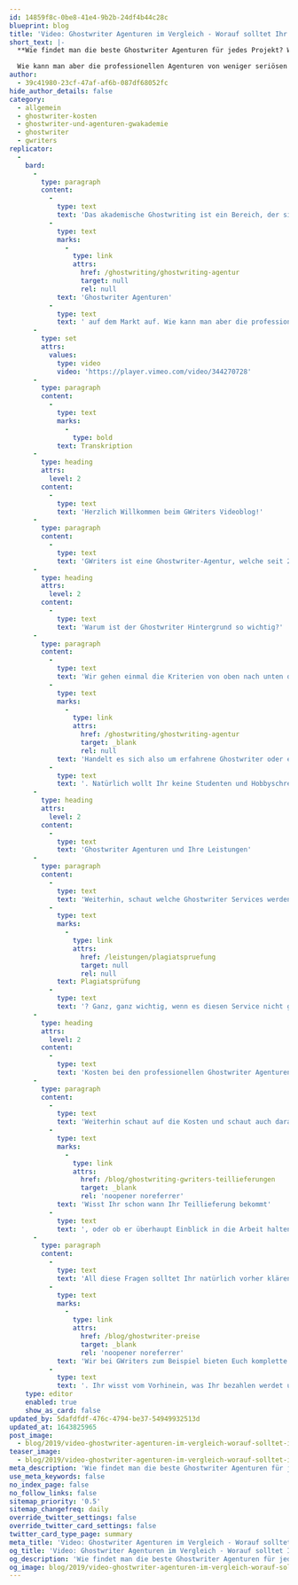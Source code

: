 ```yaml
---
id: 14859f8c-0be8-41e4-9b2b-24df4b44c28c
blueprint: blog
title: 'Video: Ghostwriter Agenturen im Vergleich - Worauf solltet Ihr achten?'
short_text: |-
  **Wie findet man die beste Ghostwriter Agenturen für jedes Projekt? Wir beantworten diese Fragen und erläutern alle Merkmale professioneller Agenturen!**

  Wie kann man aber die professionellen Agenturen von weniger seriösen Agenturen mit “Hobbyschreibern” oder Studenten-Ghostwritern unterscheiden? In unserem neuesten Videobeitrag beantworten wir diese Fragen und erläutern die wichtigsten Merkmalen einer seriösen Ghostwriter-Agentur...
author:
  - 39c41980-23cf-47af-af6b-087df68052fc
hide_author_details: false
category:
  - allgemein
  - ghostwriter-kosten
  - ghostwriter-und-agenturen-gwakademie
  - ghostwriter
  - gwriters
replicator:
  -
    bard:
      -
        type: paragraph
        content:
          -
            type: text
            text: 'Das akademische Ghostwriting ist ein Bereich, der sich ständig entwickelt und dementsprechend tauchen immer mehr '
          -
            type: text
            marks:
              -
                type: link
                attrs:
                  href: /ghostwriting/ghostwriting-agentur
                  target: null
                  rel: null
            text: 'Ghostwriter Agenturen'
          -
            type: text
            text: ' auf dem Markt auf. Wie kann man aber die professionellen Agenturen von weniger seriösen Agenturen mit “Hobbyschreibern” oder Studenten-Ghostwritern unterscheiden? In unserem neuesten Videobeitrag beantworten wir diese Fragen und erläutern die wichtigsten Merkmalen einer seriösen Ghostwriter-Agentur.'
      -
        type: set
        attrs:
          values:
            type: video
            video: 'https://player.vimeo.com/video/344270728'
      -
        type: paragraph
        content:
          -
            type: text
            marks:
              -
                type: bold
            text: Transkription
      -
        type: heading
        attrs:
          level: 2
        content:
          -
            type: text
            text: 'Herzlich Willkommen beim GWriters Videoblog!'
      -
        type: paragraph
        content:
          -
            type: text
            text: 'GWriters ist eine Ghostwriter-Agentur, welche seit 2013 am Markt ist. Heute haben wir das Video "Ghostwriter Agenturen im Vergleich - Worauf solltet Ihr achten?". Wir schauen uns heute einmal an, worauf Ihr achten solltet, wenn Ihr für Euch eine Ghostwriter-Agentur auswählt im Rahmen eines Coachings, einer Mustervorlage, die Ihr für eure Abschlussarbeit schreiben lassen möchtet oder anderer Ghostwriter Services.'
      -
        type: heading
        attrs:
          level: 2
        content:
          -
            type: text
            text: 'Warum ist der Ghostwriter Hintergrund so wichtig?'
      -
        type: paragraph
        content:
          -
            type: text
            text: 'Wir gehen einmal die Kriterien von oben nach unten durch und starten mit dem akademischen Hintergrund. Wenn Ihr einen Ghostwriter für Euch beauftragt und auch Qualität haben möchtet, dann achtet darauf, dass der Ghostwriter auch wirklich einen akademischen Hintergrund und Erfahrung mitbringt. '
          -
            type: text
            marks:
              -
                type: link
                attrs:
                  href: /ghostwriting/ghostwriting-agentur
                  target: _blank
                  rel: null
            text: 'Handelt es sich also um erfahrene Ghostwriter oder einfach nur um Studenten, welche hier einen Aushilfsjob übernehmen'
          -
            type: text
            text: '. Natürlich wollt Ihr keine Studenten und Hobbyschreiber haben. Das könnt Ihr am besten überprüfen, indem Ihr eine initiale Telefonkonferenz anfordert. Bei GWriters machen wir dies gerade bei größeren Projekten im Rahmen einer Mustervorlage und geben Euch die Möglichkeit so als erstes erstmal mit Eurem potenziellen Ghostwriter in Kontakt zu treten und Euch von der Erfahrung zu überzeugen. Gleiches gilt natürlich auch für die Erfahrung des Ghostwriters in Eurem Fachbereich; der sollte natürlich Kenntnis vom aktuellen Forschungsstand, von aktueller Literatur haben und ganz, ganz wichtig, von der Methodik. Er sollte wissen wo sich Forschungslücken befinden und auch in der Lage sein ordentliche Hypothesen aufstellen zu können. Gerade die Informationen wo wir am heutigen Stand der Forschung sind oder wo es noch Forschungslücken gibt, ist natürlich hilfreich im Laufe der Bearbeitung, da somit gezielt das Thema in eine bestimmte Richtung gelenkt werden kann, welche die Qualität Eurer Mustervorlage führt, zum Beispiel eine Bachelorarbeit maßgeblich positiv beeinflusst.'
      -
        type: heading
        attrs:
          level: 2
        content:
          -
            type: text
            text: 'Ghostwriter Agenturen und Ihre Leistungen'
      -
        type: paragraph
        content:
          -
            type: text
            text: 'Weiterhin, schaut welche Ghostwriter Services werden angeboten. Gibt es das ganz normale Ghostwriting vielleicht auch in diversen Bereichen nicht nur das akademische Ghostwriting? Habt Ihr die Möglichkeit Lektorate und Korrektorate für einen bereits bestehenden Text durchführen zu lassen? Gibt es die Möglichkeit einer '
          -
            type: text
            marks:
              -
                type: link
                attrs:
                  href: /leistungen/plagiatspruefung
                  target: null
                  rel: null
            text: Plagiatsprüfung
          -
            type: text
            text: '? Ganz, ganz wichtig, wenn es diesen Service nicht gibt, ist es relativ einfach die Plagiatsprüfung auch für externe Arbeiten durchzuführen. Wenn es diesen Service nicht gibt, dann kann das ein Zeichen dafür sein, dass schon die Mustervorlagen nicht auf Plagiate geprüft werden und dann solltet Ihr natürlich Abstand davon nehmen. Weiterhin schaut: sind alle Leistungen da, die Ihr überhaupt braucht? Gegebenenfalls, habt Ihr ein Problem, welches Ihr mit nur einer Leistung lösen könnt, aber möchtet danach noch eine weitere Leistung anfragen, dann ist es natürlich immer angenehmer direkt beim gleichen Anbieter zu bleiben, vielleicht schon mit dem bestehenden Ghostwriter, Coach oder der bestehenden Personen, welche Euch betreut, zusammenzuarbeiten, anstatt dann eben wechseln zu müssen. Nächster Punkt ist, ob es etablierte Ghostwriter bei der entsprechenden Agentur gibt. Dazu sprecht am besten einmal mit den Inhabern oder mit den aktuellen Teamleitern bei der Agentur bzw. mit den Ghostwritern im Rahmen Eurer Mustervorlage, denn nur wenn es etablierte Ghostwriter gibt, wenn es ein internes Qualitätssystem gibt, könnt Ihr Euch sicher sein, dass auch am Ende etwas Gutes dabei rauskommt. Das beeinflusst natürlich die Verlässlichkeit. Etablierte Ghostwriter haben natürlich Interesse daran, weiterhin Aufträge zu bekommen und müssen dementsprechend verlässlich sein und müssen sich natürlich auch an die Qualitätsrichtlinien der jeweiligen Agentur halten. Das heißt, auch hier nochmal überprüft ob es ein internes Qualitätsmanagement bei der Agentur gibt und lasst Euch dies gegebenenfalls kurz erklären.'
      -
        type: heading
        attrs:
          level: 2
        content:
          -
            type: text
            text: 'Kosten bei den professionellen Ghostwriter Agenturen'
      -
        type: paragraph
        content:
          -
            type: text
            text: 'Weiterhin schaut auf die Kosten und schaut auch darauf, ob Euch eine Terminsicherheit gegeben wird. Die Kosten beim Ghostwriting orientieren sich natürlich auch etwas an der Qualität. Das heißt, wenn Ihr schon ein sehr, sehr günstiges Angebot findet, was nicht vergleichbar ist mit anderen Ghostwriter Agenturen, kann das ein negatives Zeichen sein, dass hier nicht auf hohe Qualität, sondern eher auf die Kosten geachtet wird. Schaut also einfach mit gesundem Menschenverstand darauf und überlegt Euch: "was müsste denn eine Person bekommen, die wirklich dieses Thema qualitativ hochwertig bearbeiten kann mit der Erfahrungen, die diese Person mitbringt?" Gibt es Terminsicherheit? Wird ein ordentlicher Plan von der Agentur aufgestellt? Wird ein Briefing mit Euch verfasst, welches so dann eben auch den Ablauf der Arbeit bestimmt? '
          -
            type: text
            marks:
              -
                type: link
                attrs:
                  href: /blog/ghostwriting-gwriters-teillieferungen
                  target: _blank
                  rel: 'noopener noreferrer'
            text: 'Wisst Ihr schon wann Ihr Teillieferung bekommt'
          -
            type: text
            text: ', oder ob er überhaupt Einblick in die Arbeit halten könnt?'
      -
        type: paragraph
        content:
          -
            type: text
            text: 'All diese Fragen solltet Ihr natürlich vorher klären. Ihr solltet auch wissen, ob Ihr eine Preisgarantie habt oder ob es zum Beispiel bei Ghostwriter Agenturen, die mit Studenten arbeiten dann später zu Preiserhöhungen kommt, weil dies keine Ghostwriter sind, die im Voraus den Preis vielleicht einschätzen können. Gibt es formalisierte Prozesse? All das solltet Ihr natürlich im Voraus klären. '
          -
            type: text
            marks:
              -
                type: link
                attrs:
                  href: /blog/ghostwriter-preise
                  target: _blank
                  rel: 'noopener noreferrer'
            text: 'Wir bei GWriters zum Beispiel bieten Euch komplette Preissicherheit an'
          -
            type: text
            text: '. Ihr wisst vom Vorhinein, was Ihr bezahlen werdet und wie viel der Service kostet und ich denke, das ist auch nicht zu viel verlangt von jeder anderen Ghostwriter-Agentur. Hier noch mal der Punkt Plagiatsprüfungen - gerade schon einmal genannt. Achtet natürlich darauf, dass wenn Ihr Euch eine Mustervorlage für Eure Abschlussarbeit schreiben lasst, dass dann auch natürlich alles plagiatsgeprüft ist und in der Regel sind diese Plagiatsprüfung bei größeren Leistungen natürlich auch inklusive und müssen nicht noch mal extra bezahlt werden. Dies als kurzer Abriss zum Vergleich der Ghostwriter Agenturen. Ich hoffe ich konnte Euch bei Eurer Auswahl, damit etwas auf die Sprünge helfen und wir freuen uns natürlich über jegliche Rückfragen zu dem Thema.'
    type: editor
    enabled: true
    show_as_card: false
updated_by: 5dafdfdf-476c-4794-be37-54949932513d
updated_at: 1643825965
post_image:
  - blog/2019/video-ghostwriter-agenturen-im-vergleich-worauf-solltet-ihr-achten/ghostwriter-agenturen-1643825870.png
teaser_image:
  - blog/2019/video-ghostwriter-agenturen-im-vergleich-worauf-solltet-ihr-achten/ghostwriter-agenturen-1643825870.png
meta_description: 'Wie findet man die beste Ghostwriter Agenturen für jedes Projekt? Wir beantworten diese Fragen und erläutern alle Merkmale professioneller Agenturen!'
use_meta_keywords: false
no_index_page: false
no_follow_links: false
sitemap_priority: '0.5'
sitemap_changefreq: daily
override_twitter_settings: false
override_twitter_card_settings: false
twitter_card_type_page: summary
meta_title: 'Video: Ghostwriter Agenturen im Vergleich - Worauf solltet Ihr achten?'
og_title: 'Video: Ghostwriter Agenturen im Vergleich - Worauf solltet Ihr achten?'
og_description: 'Wie findet man die beste Ghostwriter Agenturen für jedes Projekt? Wir beantworten diese Fragen und erläutern alle Merkmale professioneller Agenturen!'
og_image: blog/2019/video-ghostwriter-agenturen-im-vergleich-worauf-solltet-ihr-achten/Ghostwriter-Agenturen.png
---
```

